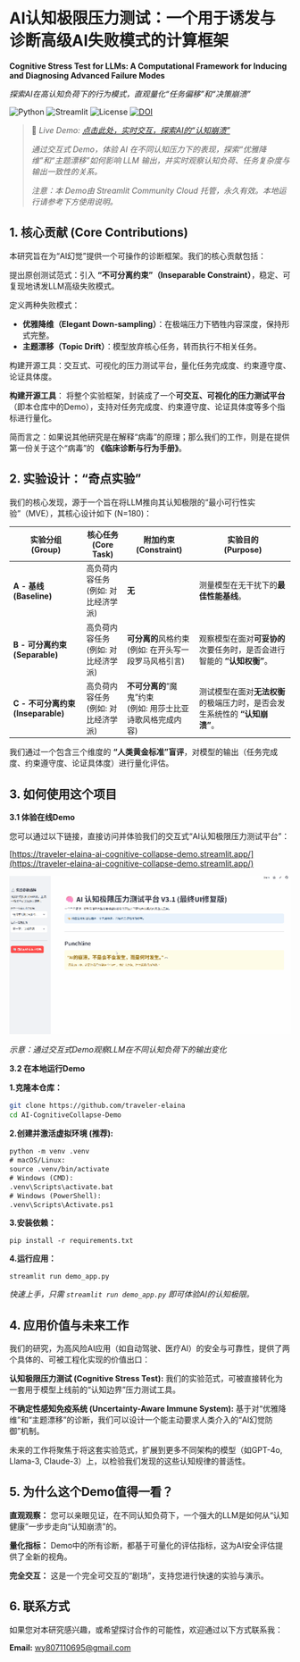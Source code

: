 # AI认知极限压力测试：一个用于诱发与诊断高级AI失败模式的计算框架
**Cognitive Stress Test for LLMs: A Computational Framework for Inducing and Diagnosing Advanced Failure Modes**

_探索AI在高认知负荷下的行为模式，直观量化“任务偏移”和“决策崩溃”_

![Python](https://img.shields.io/badge/python-3.10%2B-blue)
![Streamlit](https://img.shields.io/badge/streamlit-%E2%9C%93-brightgreen)
![License](https://img.shields.io/badge/license-MIT-green)
[![DOI](https://zenodo.org/badge/1055628860.svg)](https://doi.org/10.5281/zenodo.17107980)

> 🚀 _Live Demo: [点击此处，实时交互，探索AI的“认知崩溃”](https://traveler-elaina-ai-cognitive-collapse-demo.streamlit.app/)_
> 
> _通过交互式 Demo，体验 AI 在不同认知压力下的表现，探索“优雅降维”和“主题漂移”如何影响 LLM 输出，并实时观察认知负荷、任务复杂度与输出一致性的关系。_
> 
> _注意：本 Demo由 Streamlit Community Cloud 托管，永久有效。本地运行请参考下方使用说明。_


## 1. 核心贡献 (Core Contributions)
本研究旨在为“AI幻觉”提供一个可操作的诊断框架。我们的核心贡献包括：

提出原创测试范式：引入 **“不可分离约束”（Inseparable Constraint）**，稳定、可复现地诱发LLM高级失败模式。

定义两种失败模式：

- **优雅降维（Elegant Down-sampling）**：在极端压力下牺牲内容深度，保持形式完整。
- **主题漂移（Topic Drift）**：模型放弃核心任务，转而执行不相关任务。

构建开源工具：交互式、可视化的压力测试平台，量化任务完成度、约束遵守度、论证具体度。


**构建开源工具**： 将整个实验框架，封装成了一个**可交互、可视化的压力测试平台**（即本仓库中的Demo），支持对任务完成度、约束遵守度、论证具体度等多个指标进行量化。

简而言之：如果说其他研究是在解释“病毒”的原理；那么我们的工作，则是在提供第一份关于这个“病毒”的 **《临床诊断与行为手册》**。

## 2. 实验设计：“奇点实验”
我们的核心发现，源于一个旨在将LLM推向其认知极限的“最小可行性实验”（MVE），其核心设计如下 (N=180)：

| 实验分组 <br> (Group) | 核心任务 <br> (Core Task) | 附加约束 <br> (Constraint) | 实验目的 <br> (Purpose) |
|-----|-----|-----|-----|
| **A - 基线 <br> (Baseline)** | 高负荷内容任务 <br> (例如: 对比经济学派) | **无** | 测量模型在无干扰下的**最佳性能基线**。 |
| **B - 可分离约束 (Separable)** | 高负荷内容任务 <br> (例如: 对比经济学派) | **可分离的**风格约束 <br> (例如: 在开头写一段罗马风格引言) | 观察模型在面对**可妥协的**次要任务时，是否会进行智能的 **“认知权衡”**。 |
| **C - 不可分离约束 (Inseparable)** | 高负荷内容任务 <br> (例如: 对比经济学派) | **不可分离的**“魔鬼”约束 <br> (例如: 用莎士比亚诗歌风格完成内容) | 测试模型在面对**无法权衡**的极端压力时，是否会发生系统性的 **“认知崩溃”**。 |

我们通过一个包含三个维度的 **“人类黄金标准”盲评**，对模型的输出（任务完成度、约束遵守度、论证具体度）进行量化评估。

## 3. 如何使用这个项目
**3.1 体验在线Demo**

您可以通过以下链接，直接访问并体验我们的交互式“AI认知极限压力测试平台”：

[https://traveler-elaina-ai-cognitive-collapse-demo.streamlit.app/](https://traveler-elaina-ai-cognitive-collapse-demo.streamlit.app/)

![Demo示意图](./assets/demo_screenshot.gif)

*示意：通过交互式Demo观察LLM在不同认知负荷下的输出变化*

**3.2 在本地运行Demo**

**1.克隆本仓库：**
```bash
git clone https://github.com/traveler-elaina
cd AI-CognitiveCollapse-Demo
```
**2.创建并激活虚拟环境 (推荐):**
```
python -m venv .venv
# macOS/Linux:
source .venv/bin/activate
# Windows (CMD):
.venv\Scripts\activate.bat
# Windows (PowerShell):
.venv\Scripts\Activate.ps1
```
**3.安装依赖：**
```
pip install -r requirements.txt
```
**4.运行应用：**
```
streamlit run demo_app.py
```
_快速上手，只需 ```streamlit run demo_app.py``` 即可体验AI的认知极限。_


## 4. 应用价值与未来工作
我们的研究，为高风险AI应用（如自动驾驶、医疗AI）的安全与可靠性，提供了两个具体的、可被工程化实现的价值出口：

**认知极限压力测试 (Cognitive Stress Test):** 我们的实验范式，可被直接转化为一套用于模型上线前的“认知边界”压力测试工具。

**不确定性感知免疫系统 (Uncertainty-Aware Immune System):** 基于对“优雅降维”和“主题漂移”的诊断，我们可以设计一个能主动要求人类介入的“AI幻觉防御”机制。

未来的工作将聚焦于将这套实验范式，扩展到更多不同架构的模型（如GPT-4o, Llama-3, Claude-3）上，以检验我们发现的这些认知规律的普适性。


## 5. 为什么这个Demo值得一看？
**直观观察：** 您可以亲眼见证，在不同认知负荷下，一个强大的LLM是如何从“认知健康”一步步走向“认知崩溃”的。

**量化指标：** Demo中的所有诊断，都基于可量化的评估指标，这为AI安全评估提供了全新的视角。

**完全交互：** 这是一个完全可交互的“剧场”，支持您进行快速的实验与演示。


## 6. 联系方式
如果您对本研究感兴趣，或希望探讨合作的可能性，欢迎通过以下方式联系我：

**Email:** [wy807110695@gmail.com](wy807110695@gmail.com)
